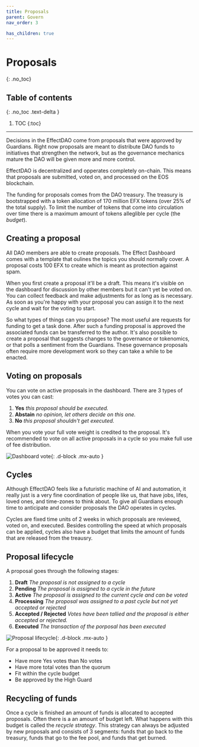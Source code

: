 ```yaml
---
title: Proposals
parent: Govern
nav_order: 3

has_children: true
---
```


# Proposals
{: .no_toc}

## Table of contents
{: .no_toc .text-delta }

1. TOC
{:toc}

---

Decisions in the EffectDAO come from proposals that were approved by
Guardians. Right now proposals are meant to distribute DAO funds to initiatives
that strengthen the network, but as the governance mechanics mature the DAO will
be given more and more control.

EffectDAO is decentralized and opperates completely on-chain. This means that
proposals are submitted, voted on, and processed on the EOS blockchain.

The funding for proposals comes from the DAO treasury. The treasury is
bootstrapped with a token allocation of 170 million EFX tokens (over 25% of the
total supply). To limit the number of tokens that come into circulation over
time there is a maximum amount of tokens alleglible per cycle (the *budget*).

## Creating a proposal

All DAO members are able to create proposals. The Effect Dashboard comes with a
template that oulines the topics you should normally cover. A proposal costs 100
EFX to create which is meant as protection against spam.

When you first create a proposal it'll be a draft. This means it's visible on
the dashboard for discussion by other members but it can't yet be voted on. You
can collect feedback and make adjustments for as long as is necessary. As soon
as you're happy with your proposal you can assign it to the next cycle and wait
for the voting to start.

So what types of things can you propose? The most useful are requests for
funding to get a task done. After such a funding proposal is approved the
associated funds can be transferred to the author. It's also possible to create
a proposal that suggests changes to the governance or tokenomics, or that polls
a sentiment from the Guardians. These governance proposals often require more
development work so they can take a while to be enacted.

## Voting on proposals

You can vote on active proposals in the dashboard. There are 3 types of votes
you can cast:

1. **Yes** *this proposal should be executed.*
2. **Abstain** *no opinion, let others decide on this one.*
3. **No** *this proposal shouldn't get executed.*

When you vote your full vote weight is credited to the proposal. It's
recommended to vote on all active proposals in a cycle so you make full use of
fee distribution.

![Dashboard vote](/assets/images/vote.png){: .d-block .mx-auto }

## Cycles

Although EffectDAO feels like a futuristic machine of AI and automation, it
really just is a very fine coordination of people like us, that have jobs,
lifes, loved ones, and time-zones to think about. To give all Guardians enough
time to anticipate and consider proposals the DAO operates in cycles.

Cycles are fixed time units of 2 weeks in which proposals are reviewed, voted
on, and executed. Besides controlling the speed at which proposals can be
applied, cycles also have a budget that limits the amount of funds that are
released from the treausry.

## Proposal lifecycle

A proposal goes through the following stages:

1. **Draft** *The proposal is not assigned to a cycle*
2. **Pending** *The proposal is assigned to a cycle in the future*
3. **Active** *The proposal is assigned to the current cycle and can be voted*
4. **Processing** *The proposal was assigned to a past cycle but not yet accepted or rejected*
5. **Accepted / Rejected** *Votes have been tallied and the proposal is either accepted or rejected.*
6. **Executed** *The transaction of the porposal has been executed*

![Proposal lifecycle](/assets/images/proposal-lifecycle.png){: .d-block .mx-auto }

For a proposal to be approved it needs to:

- Have more Yes votes than No votes
- Have more total votes than the quorum
- Fit within the cycle budget
- Be approved by the High Guard

## Recycling of funds

Once a cycle is finished an amount of funds is allocated to accepted
proposals. Often there is a an amount of budget left. What happens with
this budget is called the *recycle strategy*. This strategy can always be
adjusted by new proposals and consists of 3 segments: funds that go back to the
treasury, funds that go to the fee pool, and funds that get burned.
